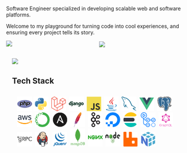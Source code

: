 Software Engineer specialized in developing scalable web and software platforms.

Welcome to my playground for turning code into cool experiences, and ensuring every project tells its story.

<div align="center" style="margin-bottom:30px">

<a href="https://github.com/Monamoxie">
<img height=200 align="center" src="https://media.giphy.com/media/v1.Y2lkPTc5MGI3NjExZmg5MmZiNmxxb3phZHE1aWtucmt2ZWQzY3pjYzgzd3dhNHo1dm5tNiZlcD12MV9pbnRlcm5hbF9naWZfYnlfaWQmY3Q9Zw/qgQUggAC3Pfv687qPC/giphy.gif" />
</a>

<a href="https://github.com/Monamoxie">
 <img height=200 align="left" src="https://streak-stats.demolab.com?user=monamoxie&theme=whatsapp-light" />
</a>
</div>

<a href="https://visitorbadge.io/status?path=https%3A%2F%2Fgithub.com%2FMonamoxie"><img src="https://api.visitorbadge.io/api/visitors?path=https%3A%2F%2Fgithub.com%2FMonamoxie&labelColor=%23bbaa66&countColor=%23263759" /></a>

## Tech Stack
<div style="margin:30px">
<img src="https://raw.githubusercontent.com/devicons/devicon/master/icons/php/php-original.svg" height="40" title="PHP" alt="PHP" width="40"/>
<img src="https://raw.githubusercontent.com/devicons/devicon/master/icons/python/python-original.svg" title="Python" alt="Python" width="40" height="40"/>&nbsp;
<img src="https://raw.githubusercontent.com/devicons/devicon/master/icons/laravel/laravel-original.svg" title="Laravel" alt="Laravel" width="40" height="40"/>&nbsp;
<img src="https://raw.githubusercontent.com/devicons/devicon/master/icons/django/django-plain-wordmark.svg" title="django" alt="django" width="40" height="40"/>&nbsp;
<img src="https://raw.githubusercontent.com/devicons/devicon/master/icons/javascript/javascript-original.svg" title="JavaScript" alt="JavaScript" width="40" height="40"/>&nbsp;
<img src="https://raw.githubusercontent.com/devicons/devicon/master/icons/java/java-original.svg" title="Java" alt="Java" width="40" height="40"/>&nbsp;
<img src="https://raw.githubusercontent.com/devicons/devicon/master/icons/mysql/mysql-original.svg" title="MySQL" alt="MySQL"  width="40" height="40"/>&nbsp;
<img src="https://raw.githubusercontent.com/devicons/devicon/master/icons/vuejs/vuejs-original.svg" title="VueJs" alt="VueJs"   width="40" height="40"/>&nbsp;
<img src="https://raw.githubusercontent.com/devicons/devicon/master/icons/postgresql/postgresql-original.svg" title="PostgresSql" alt="PostgreSql"  width="40" height="40"/>&nbsp;
<img src="https://raw.githubusercontent.com/devicons/devicon/master/icons/amazonwebservices/amazonwebservices-original-wordmark.svg" title="Amazon Web Services" alt="Amazon Web Services"  width="40" height="40"/>&nbsp;
<img src="https://raw.githubusercontent.com/devicons/devicon/master/icons/anaconda/anaconda-original.svg" title="Anaconda" alt="Anaconda"  width="40" height="40"/>&nbsp;
<img src="https://raw.githubusercontent.com/devicons/devicon/master/icons/ansible/ansible-original.svg" title="ansible" alt="ansible"  width="40" height="40"/>&nbsp;
<img src="https://raw.githubusercontent.com/devicons/devicon/master/icons/apache/apache-original.svg" title="apache" alt="apache"  width="40" height="40"/>&nbsp;
<img src="https://raw.githubusercontent.com/devicons/devicon/master/icons/apachekafka/apachekafka-original.svg" title="kafka" alt="kafka"  width="40" height="40"/>&nbsp;
<img src="https://raw.githubusercontent.com/devicons/devicon/master/icons/digitalocean/digitalocean-original.svg" title="digital ocean" alt="digital ocean"  width="40" height="40"/>&nbsp;
<img src="https://raw.githubusercontent.com/devicons/devicon/master/icons/elasticsearch/elasticsearch-original.svg" title="elasticsearch" alt="elasticsearch"  width="40" height="40"/>&nbsp;
<img src="https://raw.githubusercontent.com/devicons/devicon/master/icons/githubactions/githubactions-original.svg" title="githubactions" alt="githubactions"  width="40" height="40"/>&nbsp;
<img src="https://raw.githubusercontent.com/devicons/devicon/master/icons/graphql/graphql-plain-wordmark.svg" title="graphql" alt="graphql"  width="40" height="40"/>&nbsp;
<img src="https://raw.githubusercontent.com/devicons/devicon/master/icons/grpc/grpc-plain.svg" title="grpc" alt="grpc"  width="40" height="40"/>&nbsp;
<img src="https://raw.githubusercontent.com/devicons/devicon/master/icons/jenkins/jenkins-original.svg" title="jenkins" alt="jenkins"  width="40" height="40"/>&nbsp;
<img src="https://raw.githubusercontent.com/devicons/devicon/master/icons/jquery/jquery-plain-wordmark.svg" title="jquery" alt="jquery"  width="40" height="40"/>&nbsp;
<img src="https://raw.githubusercontent.com/devicons/devicon/master/icons/mongodb/mongodb-plain-wordmark.svg" title="jquery" alt="jquery"  width="40" height="50"/>&nbsp;
<img src="https://raw.githubusercontent.com/devicons/devicon/master/icons/nginx/nginx-original.svg" title="nginx" alt="nginx"  width="40" height="50"/>&nbsp;
<img src="https://raw.githubusercontent.com/devicons/devicon/master/icons/nodejs/nodejs-original-wordmark.svg" title="nodejs" alt="nodejs"  width="40" height="50"/>&nbsp;
<img src="https://raw.githubusercontent.com/devicons/devicon/master/icons/rabbitmq/rabbitmq-original.svg" title="rabbitmq" alt="rabbitmq"  width="40" height="40"/>&nbsp;
<img src="https://raw.githubusercontent.com/devicons/devicon/master/icons/numpy/numpy-original.svg" title="numpy" alt="numpy"  width="40" height="40"/>&nbsp;



</div>

 
</div>